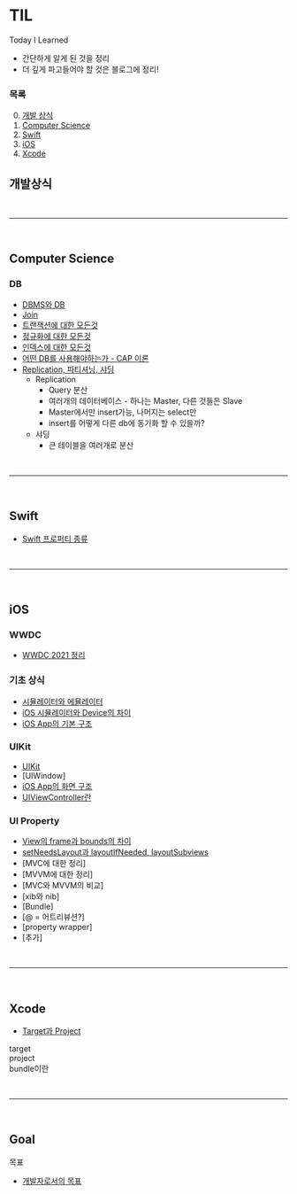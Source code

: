 # TIL
Today I Learned  

- 간단하게 알게 된 것을 정리  
- 더 깊게 파고들어야 할 것은 블로그에 정리!  

### **목록**
0. [개발 상식](#개발상식)
1. [Computer Science](#computer-science)
2. [Swift](#swift)
3. [iOS](#ios)
4. [Xcode](#xcode)


## **개발상식**



<br><hr><br>



## **Computer Science**
### **DB**
- [DBMS와 DB](https://github.com/RokwonK/TIL/blob/master/V2/CS/DB/DB와_DBMS.md)
- [Join]()
- [트랜잭션에 대한 모든것](https://github.com/RokwonK/TIL/blob/master/V2/CS/DB/트랜잭션.md)
- [정규화에 대한 모든것]()
- [인덱스에 대한 모든것](https://github.com/RokwonK/TIL/blob/master/V2/CS/DB/인덱스.md)
- [어떤 DB를 사용해야하는가 - CAP 이론]()
- [Replication, 파티셔닝, 샤딩]()
    - Replication
        - Query 분산
        - 여러개의 데이터베이스 - 하나는 Master, 다른 것들은 Slave
        - Master에서만 insert가능, 나머지는 select만
        - insert를 어떻게 다른 db에 동기화 할 수 있을까?
    - 샤딩
        - 큰 테이블을 여러개로 분산



<br><hr><br>



## **Swift**
- [Swift 프로퍼티 종류](https://github.com/RokwonK/TIL/blob/master/V2/Swift/kind_of_property.md)



<br><hr><br>



## **iOS**
### **WWDC**  
- [WWDC 2021 정리]()

### **기초 상식**
- [시뮬레이터와 에뮬레이터](https://github.com/RokwonK/TIL/blob/master/V2/iOS/기초상식/simul_emul.md)
- [iOS 시뮬레이터와 Device의 차이]()
- [iOS App의 기본 구조](https://github.com/RokwonK/TIL/blob/master/V2/iOS/기초상식/앱의_기본_구조.md)

### **UIKit**
- [UIKit](https://github.com/RokwonK/TIL/blob/master/V2/iOS/UIKit.md)
- [UIWindow]
- [iOS App의 화면 구조]()
- [UIViewController란]()

### **UI Property**
- [View의 frame과 bounds의 차이](https://github.com/RokwonK/TIL/blob/master/V2/iOS/frame_bounds.md)
- [setNeedsLayout과 layoutIfNeeded, layoutSubviews](https://github.com/RokwonK/TIL/blob/master/V2/iOS/setNeedsLayout_layoutIfNeeded_layoutSubviews.md)
- [MVC에 대한 정리]
- [MVVM에 대한 정리]
- [MVC와 MVVM의 비교]
- [xib와 nib]
- [Bundle]
- [@ = 어트리뷰션?]
- [property wrapper]
- [추가]



<br><hr><br>



## **Xcode**
- [Target과 Project]()

target  
project  
bundle이란  



<br><hr><br>



## **Goal**
목표  
- [개발자로서의 목표]()